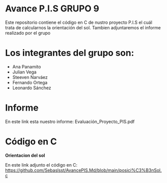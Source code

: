 # Avance P.I.S GRUPO 9
Este repositorio contiene el código en C de nustro proyecto P.I.S el cuál trata de calcularnos la orientación del sol. 
Tambien adjuntaremos el informe realizado por el grupo 
# Los integrantes del grupo son: 
- Ana Panamito 
- Julian Vega 
- Steeven Narváez 
- Fernando Ortega 
- Leonardo Sánchez
# Informe 
En este link esta nuestro informe: Evaluación_Proyecto_PIS.pdf
# Código en C
**Orientacion del sol**

En este link adjunto el código en C: https://github.com/Sebaslsst/AvancePIS.Md/blob/main/posici%C3%B3nSol.c

